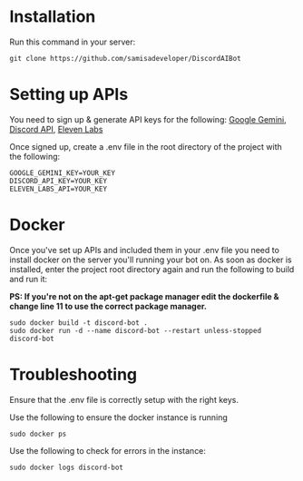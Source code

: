 # Installation

Run this command in your server:
```
git clone https://github.com/samisadeveloper/DiscordAIBot
```

# Setting up APIs
You need to sign up & generate API keys for the following:
[Google Gemini](https://gemini.google.com/app), [Discord API](https://discord.com/developers/applications), [Eleven Labs](https://elevenlabs.io/app/speech-synthesis/text-to-speech)

Once signed up, create a .env file in the root directory of the project with the following:

```
GOOGLE_GEMINI_KEY=YOUR_KEY
DISCORD_API_KEY=YOUR_KEY
ELEVEN_LABS_API=YOUR_KEY
```

# Docker
Once you've set up APIs and included them in your .env file you need to install docker on the server you'll running your bot on.
As soon as docker is installed, enter the project root directory again and run the following to build and run it:

**PS: If you're not on the apt-get package manager edit the dockerfile & change line 11 to use the correct package manager.**
```
sudo docker build -t discord-bot .
sudo docker run -d --name discord-bot --restart unless-stopped discord-bot
```

# Troubleshooting
Ensure that the .env file is correctly setup with the right keys.

Use the following to ensure the docker instance is running
```
sudo docker ps
```

Use the following to check for errors in the instance:
```
sudo docker logs discord-bot
```
